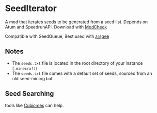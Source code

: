 # SeedIterator

A mod that iterates seeds to be generated from a seed list. Depends on Atum and SpeedrunAPI. Download with [ModCheck](https://github.com/tildejustin/modcheck/releases/tag/3.0.3)

Compatible with SeedQueue, Best used with [arsgee](https://github.com/faluhub/AreEssGee)

## Notes
- The `seeds.txt` file is located in the root directory of your instance (`.minecraft`)
- The `seeds.txt` file comes with a default set of seeds, sourced from an old seed-mining bot.

## Seed Searching
tools like [Cubiomes](https://github.com/Cubitect/cubiomes-viewer) can help.